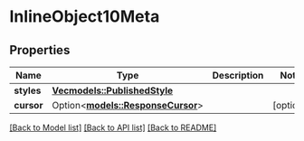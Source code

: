 # InlineObject10Meta

## Properties

Name | Type | Description | Notes
------------ | ------------- | ------------- | -------------
**styles** | [**Vec<models::PublishedStyle>**](PublishedStyle.md) |  | 
**cursor** | Option<[**models::ResponseCursor**](ResponseCursor.md)> |  | [optional]

[[Back to Model list]](../README.md#documentation-for-models) [[Back to API list]](../README.md#documentation-for-api-endpoints) [[Back to README]](../README.md)


